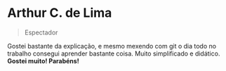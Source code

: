 # Arthur C. de Lima
> Espectador

Gostei bastante da explicação, e mesmo mexendo com git o dia todo no trabalho
consegui aprender bastante coisa. Muito simplificado e didático.  
**Gostei muito! Parabéns!**
